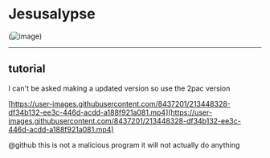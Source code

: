 # Jesusalypse

(![image](https://github.com/user-attachments/assets/c0af329c-34b5-42d7-bcca-1fbdea0a2a71))

------------------------------------------------------------------------------------------------------------------
## tutorial
I can't be asked making a updated version so use the 2pac version

[https://user-images.githubusercontent.com/8437201/213448328-df34b132-ee3c-446d-acdd-a188f921a081.mp4](https://user-images.githubusercontent.com/8437201/213448328-df34b132-ee3c-446d-acdd-a188f921a081.mp4)

@github this is not a malicious program it will not actually do anything 
